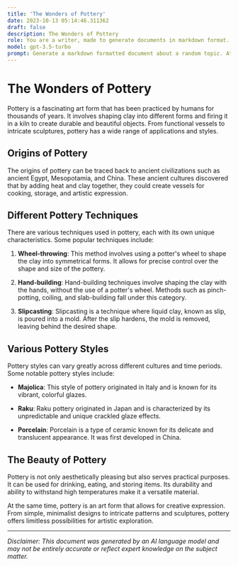 ```yaml
---
title: 'The Wonders of Pottery'
date: 2023-10-13 05:14:46.311362
draft: false
description: The Wonders of Pottery
role: You are a writer, made to generate documents in markdown format. It is very important that all of the documents you generate are in valid markdown format.
model: gpt-3.5-turbo
prompt: Generate a markdown formatted document about a random topic. At the bottom, include a disclaimer explaining that the document was generated by you. The first line of the document should be the title. Make sure that the entire document is in proper markdown format, using a mix of various tags to make the document visually appealing.
---
```


# The Wonders of Pottery

Pottery is a fascinating art form that has been practiced by humans for thousands of years. It involves shaping clay into different forms and firing it in a kiln to create durable and beautiful objects. From functional vessels to intricate sculptures, pottery has a wide range of applications and styles.

## Origins of Pottery

The origins of pottery can be traced back to ancient civilizations such as ancient Egypt, Mesopotamia, and China. These ancient cultures discovered that by adding heat and clay together, they could create vessels for cooking, storage, and artistic expression.

## Different Pottery Techniques

There are various techniques used in pottery, each with its own unique characteristics. Some popular techniques include:

1. **Wheel-throwing**: This method involves using a potter's wheel to shape the clay into symmetrical forms. It allows for precise control over the shape and size of the pottery.

2. **Hand-building**: Hand-building techniques involve shaping the clay with the hands, without the use of a potter's wheel. Methods such as pinch-potting, coiling, and slab-building fall under this category.

3. **Slipcasting**: Slipcasting is a technique where liquid clay, known as slip, is poured into a mold. After the slip hardens, the mold is removed, leaving behind the desired shape.

## Various Pottery Styles

Pottery styles can vary greatly across different cultures and time periods. Some notable pottery styles include:

- **Majolica**: This style of pottery originated in Italy and is known for its vibrant, colorful glazes.

- **Raku**: Raku pottery originated in Japan and is characterized by its unpredictable and unique crackled glaze effects.

- **Porcelain**: Porcelain is a type of ceramic known for its delicate and translucent appearance. It was first developed in China.

## The Beauty of Pottery

Pottery is not only aesthetically pleasing but also serves practical purposes. It can be used for drinking, eating, and storing items. Its durability and ability to withstand high temperatures make it a versatile material.

At the same time, pottery is an art form that allows for creative expression. From simple, minimalist designs to intricate patterns and sculptures, pottery offers limitless possibilities for artistic exploration.

---

*Disclaimer: This document was generated by an AI language model and may not be entirely accurate or reflect expert knowledge on the subject matter.*